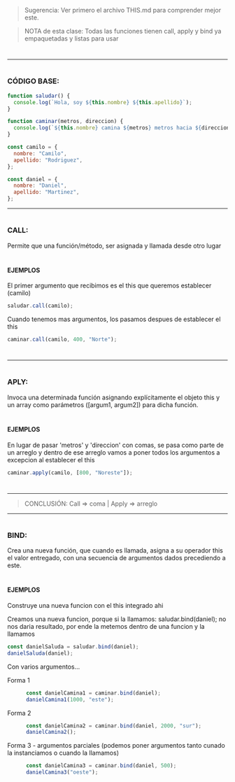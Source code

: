 > Sugerencia: Ver primero el archivo THIS.md para comprender mejor este.

> NOTA de esta clase: Todas las funciones tienen call, apply y bind ya empaquetadas y listas para usar

#

---

#

### CÓDIGO BASE:

```js
function saludar() {
  console.log(`Hola, soy ${this.nombre} ${this.apellido}`);
}

function caminar(metros, direccion) {
  console.log(`${this.nombre} camina ${metros} metros hacia ${direccion}.`);
}

const camilo = {
  nombre: "Camilo",
  apellido: "Rodriguez",
};

const daniel = {
  nombre: "Daniel",
  apellido: "Martinez",
};
```
---

#

### CALL:

Permite que una función/método, ser asignada y llamada desde otro lugar

#

#### EJEMPLOS

El primer argumento que recibimos es el this que queremos establecer (camilo)

```js
saludar.call(camilo);
```

Cuando tenemos mas argumentos, los pasamos despues de establecer el this

```js
caminar.call(camilo, 400, "Norte");
```

#

---

#

### APLY:

Invoca una determinada función asignando explícitamente el objeto this y un array como parámetros ([argum1, argum2]) para dicha función.

#

#### EJEMPLOS

En lugar de pasar 'metros' y 'direccion' con comas, se pasa como parte de un arreglo y dentro de ese arreglo vamos a poner todos los argumentos a excepcion al establecer el this

```js
caminar.apply(camilo, [800, "Noreste"]);
```

#

---

> CONCLUSIÓN: Call => coma | Apply => arreglo

---

#

### BIND:

Crea una nueva función, que cuando es llamada, asigna a su operador this el valor entregado, con una secuencia de argumentos dados precediendo a este.

#

#### EJEMPLOS

Construye una nueva funcion con el this integrado ahi

Creamos una nueva funcion, porque si la llamamos: saludar.bind(daniel);
no nos daria resultado, por ende la metemos dentro de una funcion y la llamamos

```js
const danielSaluda = saludar.bind(daniel);
danielSaluda(daniel);
```

Con varios argumentos...

Forma 1

```js
      const danielCamina1 = caminar.bind(daniel);
      danielCamina1(1000, "este");
```

Forma 2

```js
      const danielCamina2 = caminar.bind(daniel, 2000, "sur");
      danielCamina2();
```

Forma 3 - argumentos parciales (podemos poner argumentos tanto cunado la instanciamos o cuando la llamamos)

```js
      const danielCamina3 = caminar.bind(daniel, 500);
      danielCamina3("oeste");
```